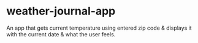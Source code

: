 # weather-journal-app
An app that gets current temperature using entered zip code &amp; displays it with the current date &amp; what the user feels.
